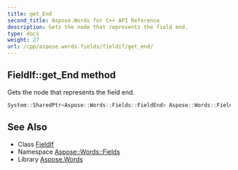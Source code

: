 ```yaml
---
title: get_End
second_title: Aspose.Words for C++ API Reference
description: Gets the node that represents the field end.
type: docs
weight: 27
url: /cpp/aspose.words.fields/fieldif/get_end/
---
```

## FieldIf::get_End method


Gets the node that represents the field end.

```cpp
System::SharedPtr<Aspose::Words::Fields::FieldEnd> Aspose::Words::Fields::FieldIf::get_End() override
```

## See Also

* Class [FieldIf](../)
* Namespace [Aspose::Words::Fields](../../)
* Library [Aspose.Words](../../../)
